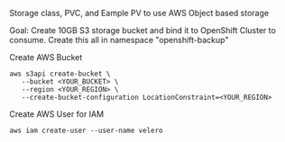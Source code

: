 Storage class, PVC, and Eample PV to use AWS Object based storage

Goal:
Create 10GB S3 storage bucket and bind it to OpenShift Cluster to consume.  Create this all in namespace  "openshift-backup"

Create AWS Bucket

```
aws s3api create-bucket \
   --bucket <YOUR_BUCKET> \
   --region <YOUR_REGION> \
   --create-bucket-configuration LocationConstraint=<YOUR_REGION>
```

Create AWS User for IAM

```
aws iam create-user --user-name velero
```



